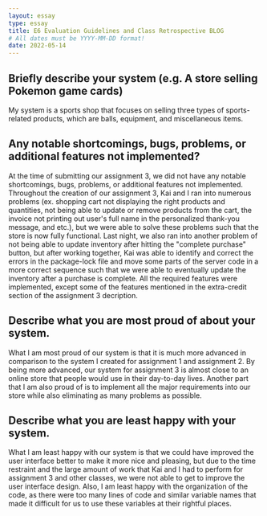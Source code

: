 ```yaml
---
layout: essay
type: essay
title: E6 Evaluation Guidelines and Class Retrospective BLOG
# All dates must be YYYY-MM-DD format!
date: 2022-05-14
---
```

<h2>Briefly describe your system (e.g. A store selling Pokemon game cards)</h2>
<p>
My system is a sports shop that focuses on selling three types of sports-related products, which are balls, equipment, and miscellaneous items.
</p>
<h2>Any notable shortcomings, bugs, problems, or additional features not implemented?</h2>
<p>
At the time of submitting our assignment 3, we did not have any notable shortcomings, bugs, problems, or additional features not implemented. Throughout the creation of our assignment 3, Kai and I ran into numerous problems (ex. shopping cart not displaying the right products and quantities, not being able to update or remove products from the cart, the invoice not printing out user's full name in the personalized thank-you message, and etc.), but we were able to solve these problems such that the store is now fully functional. Last night, we also ran into another problem of not being able to update inventory after hitting the "complete purchase" button, but after working together, Kai was able to identify and correct the errors in the package-lock file and move some parts of the server code in a more correct sequence such that we were able to eventually update the inventory after a purchase is complete. All the required features were implemented, except some of the features mentioned in the extra-credit section of the assignment 3 decription.
</p>
<h2>Describe what you are most proud of about your system.</h2>
<p>
What I am most proud of our system is that it is much more advanced in comparison to the system I created for assignment 1 and assignment 2. By being more advanced, our system for assignment 3 is almost close to an online store that people would use in their day-to-day lives. Another part that I am also proud of is to implement all the major requirements into our store while also eliminating as many problems as possible. 
</p>
<h2>Describe what you are least happy with your system.</h2>
<p>
What I am least happy with our system is that we could have improved the user interface better to make it more nice and pleasing, but due to the time restraint and the large amount of work that Kai and I had to perform for assignment 3 and other classes, we were not able to get to improve the user interface design. Also, I am least happy with the organization of the code, as there were too many lines of code and similar variable names that made it difficult for us to use these variables at their rightful places.
</p>
